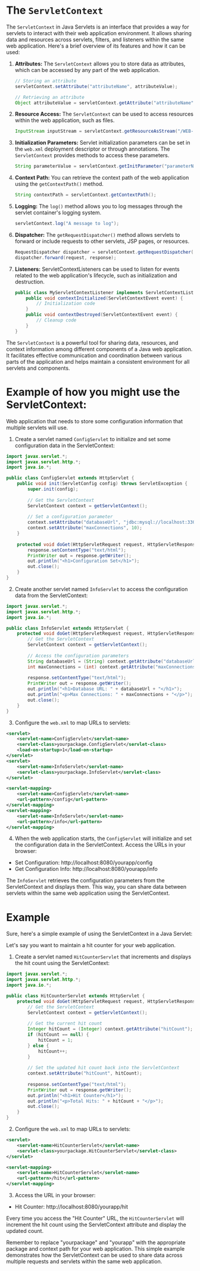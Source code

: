 # The `ServletContext` 

The `ServletContext`  in Java Servlets is an interface that provides a way for servlets to interact with their web application environment. It allows sharing data and resources across servlets, filters, and listeners within the same web application. Here's a brief overview of its features and how it can be used:

1. **Attributes:** The `ServletContext` allows you to store data as attributes, which can be accessed by any part of the web application.

   ```java
   // Storing an attribute
   servletContext.setAttribute("attributeName", attributeValue);
   
   // Retrieving an attribute
   Object attributeValue = servletContext.getAttribute("attributeName");
   ```

2. **Resource Access:** The `ServletContext` can be used to access resources within the web application, such as files.

   ```java
   InputStream inputStream = servletContext.getResourceAsStream("/WEB-INF/config.properties");
   ```

3. **Initialization Parameters:** Servlet initialization parameters can be set in the `web.xml` deployment descriptor or through annotations. The `ServletContext` provides methods to access these parameters.

   ```java
   String parameterValue = servletContext.getInitParameter("parameterName");
   ```

4. **Context Path:** You can retrieve the context path of the web application using the `getContextPath()` method.

   ```java
   String contextPath = servletContext.getContextPath();
   ```

5. **Logging:** The `log()` method allows you to log messages through the servlet container's logging system.

   ```java
   servletContext.log("A message to log");
   ```

6. **Dispatcher:** The `getRequestDispatcher()` method allows servlets to forward or include requests to other servlets, JSP pages, or resources.

   ```java
   RequestDispatcher dispatcher = servletContext.getRequestDispatcher("/someservlet");
   dispatcher.forward(request, response);
   ```

7. **Listeners:** ServletContextListeners can be used to listen for events related to the web application's lifecycle, such as initialization and destruction.

   ```java
   public class MyServletContextListener implements ServletContextListener {
       public void contextInitialized(ServletContextEvent event) {
           // Initialization code
       }
       public void contextDestroyed(ServletContextEvent event) {
           // Cleanup code
       }
   }
   ```

The `ServletContext` is a powerful tool for sharing data, resources, and context information among different components of a Java web application. It facilitates effective communication and coordination between various parts of the application and helps maintain a consistent environment for all servlets and components.




# Example of how you might use the ServletContext:

Web application that needs to store some configuration information that multiple servlets will use.

1. Create a servlet named `ConfigServlet` to initialize and set some configuration data in the ServletContext:

```java
import javax.servlet.*;
import javax.servlet.http.*;
import java.io.*;

public class ConfigServlet extends HttpServlet {
    public void init(ServletConfig config) throws ServletException {
        super.init(config);
        
        // Get the ServletContext
        ServletContext context = getServletContext();
        
        // Set a configuration parameter
        context.setAttribute("databaseUrl", "jdbc:mysql://localhost:3306/mydb");
        context.setAttribute("maxConnections", 10);
    }
    
    protected void doGet(HttpServletRequest request, HttpServletResponse response) throws ServletException, IOException {
        response.setContentType("text/html");
        PrintWriter out = response.getWriter();
        out.println("<h1>Configuration Set</h1>");
        out.close();
    }
}
```

2. Create another servlet named `InfoServlet` to access the configuration data from the ServletContext:

```java
import javax.servlet.*;
import javax.servlet.http.*;
import java.io.*;

public class InfoServlet extends HttpServlet {
    protected void doGet(HttpServletRequest request, HttpServletResponse response) throws ServletException, IOException {
        // Get the ServletContext
        ServletContext context = getServletContext();
        
        // Access the configuration parameters
        String databaseUrl = (String) context.getAttribute("databaseUrl");
        int maxConnections = (int) context.getAttribute("maxConnections");
        
        response.setContentType("text/html");
        PrintWriter out = response.getWriter();
        out.println("<h1>Database URL: " + databaseUrl + "</h1>");
        out.println("<p>Max Connections: " + maxConnections + "</p>");
        out.close();
    }
}
```

3. Configure the `web.xml` to map URLs to servlets:

```xml
<servlet>
    <servlet-name>ConfigServlet</servlet-name>
    <servlet-class>yourpackage.ConfigServlet</servlet-class>
    <load-on-startup>1</load-on-startup>
</servlet>
<servlet>
    <servlet-name>InfoServlet</servlet-name>
    <servlet-class>yourpackage.InfoServlet</servlet-class>
</servlet>

<servlet-mapping>
    <servlet-name>ConfigServlet</servlet-name>
    <url-pattern>/config</url-pattern>
</servlet-mapping>
<servlet-mapping>
    <servlet-name>InfoServlet</servlet-name>
    <url-pattern>/info</url-pattern>
</servlet-mapping>
```

4. When the web application starts, the `ConfigServlet` will initialize and set the configuration data in the ServletContext. Access the URLs in your browser:

- Set Configuration: http://localhost:8080/yourapp/config
- Get Configuration Info: http://localhost:8080/yourapp/info

The `InfoServlet` retrieves the configuration parameters from the ServletContext and displays them. This way, you can share data between servlets within the same web application using the ServletContext.

# Example 

Sure, here's a simple example of using the ServletContext in a Java Servlet:

Let's say you want to maintain a hit counter for your web application.

1. Create a servlet named `HitCounterServlet` that increments and displays the hit count using the ServletContext:

```java
import javax.servlet.*;
import javax.servlet.http.*;
import java.io.*;

public class HitCounterServlet extends HttpServlet {
    protected void doGet(HttpServletRequest request, HttpServletResponse response) throws ServletException, IOException {
        // Get the ServletContext
        ServletContext context = getServletContext();
        
        // Get the current hit count
        Integer hitCount = (Integer) context.getAttribute("hitCount");
        if (hitCount == null) {
            hitCount = 1;
        } else {
            hitCount++;
        }
        
        // Set the updated hit count back into the ServletContext
        context.setAttribute("hitCount", hitCount);
        
        response.setContentType("text/html");
        PrintWriter out = response.getWriter();
        out.println("<h1>Hit Counter</h1>");
        out.println("<p>Total Hits: " + hitCount + "</p>");
        out.close();
    }
}
```

2. Configure the `web.xml` to map URLs to servlets:

```xml
<servlet>
    <servlet-name>HitCounterServlet</servlet-name>
    <servlet-class>yourpackage.HitCounterServlet</servlet-class>
</servlet>

<servlet-mapping>
    <servlet-name>HitCounterServlet</servlet-name>
    <url-pattern>/hit</url-pattern>
</servlet-mapping>
```

3. Access the URL in your browser:

- Hit Counter: http://localhost:8080/yourapp/hit

Every time you access the "Hit Counter" URL, the `HitCounterServlet` will increment the hit count using the ServletContext attribute and display the updated count.

Remember to replace "yourpackage" and "yourapp" with the appropriate package and context path for your web application. This simple example demonstrates how the ServletContext can be used to share data across multiple requests and servlets within the same web application.

